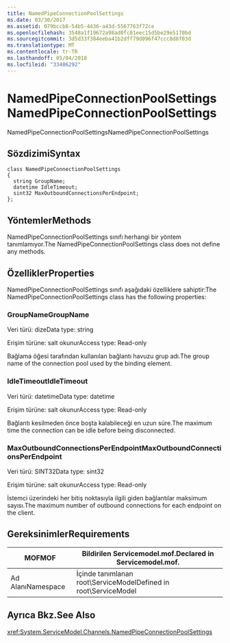 ```yaml
---
title: NamedPipeConnectionPoolSettings
ms.date: 03/30/2017
ms.assetid: 079bccb8-54b5-4436-a43d-5567763f72ce
ms.openlocfilehash: 3548a1f19672a98ad0fc81eec15d5be29e5170bd
ms.sourcegitcommit: 3d5d33f384eeba41b2dff79d096f47ccc8d8f03d
ms.translationtype: MT
ms.contentlocale: tr-TR
ms.lasthandoff: 05/04/2018
ms.locfileid: "33486292"
---
```

# <a name="namedpipeconnectionpoolsettings"></a><span data-ttu-id="669e9-102">NamedPipeConnectionPoolSettings</span><span class="sxs-lookup"><span data-stu-id="669e9-102">NamedPipeConnectionPoolSettings</span></span>
<span data-ttu-id="669e9-103">NamedPipeConnectionPoolSettings</span><span class="sxs-lookup"><span data-stu-id="669e9-103">NamedPipeConnectionPoolSettings</span></span>  
  
## <a name="syntax"></a><span data-ttu-id="669e9-104">Sözdizimi</span><span class="sxs-lookup"><span data-stu-id="669e9-104">Syntax</span></span>  
  
```  
class NamedPipeConnectionPoolSettings  
{  
  string GroupName;  
  datetime IdleTimeout;  
  sint32 MaxOutboundConnectionsPerEndpoint;  
};  
```  
  
## <a name="methods"></a><span data-ttu-id="669e9-105">Yöntemler</span><span class="sxs-lookup"><span data-stu-id="669e9-105">Methods</span></span>  
 <span data-ttu-id="669e9-106">NamedPipeConnectionPoolSettings sınıfı herhangi bir yöntem tanımlamıyor.</span><span class="sxs-lookup"><span data-stu-id="669e9-106">The NamedPipeConnectionPoolSettings class does not define any methods.</span></span>  
  
## <a name="properties"></a><span data-ttu-id="669e9-107">Özellikler</span><span class="sxs-lookup"><span data-stu-id="669e9-107">Properties</span></span>  
 <span data-ttu-id="669e9-108">NamedPipeConnectionPoolSettings sınıfı aşağıdaki özelliklere sahiptir:</span><span class="sxs-lookup"><span data-stu-id="669e9-108">The NamedPipeConnectionPoolSettings class has the following properties:</span></span>  
  
### <a name="groupname"></a><span data-ttu-id="669e9-109">GroupName</span><span class="sxs-lookup"><span data-stu-id="669e9-109">GroupName</span></span>  
 <span data-ttu-id="669e9-110">Veri türü: dize</span><span class="sxs-lookup"><span data-stu-id="669e9-110">Data type: string</span></span>  
  
 <span data-ttu-id="669e9-111">Erişim türüne: salt okunur</span><span class="sxs-lookup"><span data-stu-id="669e9-111">Access type: Read-only</span></span>  
  
 <span data-ttu-id="669e9-112">Bağlama öğesi tarafından kullanılan bağlantı havuzu grup adı.</span><span class="sxs-lookup"><span data-stu-id="669e9-112">The group name of the connection pool used by the binding element.</span></span>  
  
### <a name="idletimeout"></a><span data-ttu-id="669e9-113">IdleTimeout</span><span class="sxs-lookup"><span data-stu-id="669e9-113">IdleTimeout</span></span>  
 <span data-ttu-id="669e9-114">Veri türü: datetime</span><span class="sxs-lookup"><span data-stu-id="669e9-114">Data type: datetime</span></span>  
  
 <span data-ttu-id="669e9-115">Erişim türüne: salt okunur</span><span class="sxs-lookup"><span data-stu-id="669e9-115">Access type: Read-only</span></span>  
  
 <span data-ttu-id="669e9-116">Bağlantı kesilmeden önce boşta kalabileceği en uzun süre.</span><span class="sxs-lookup"><span data-stu-id="669e9-116">The maximum time the connection can be idle before being disconnected.</span></span>  
  
### <a name="maxoutboundconnectionsperendpoint"></a><span data-ttu-id="669e9-117">MaxOutboundConnectionsPerEndpoint</span><span class="sxs-lookup"><span data-stu-id="669e9-117">MaxOutboundConnectionsPerEndpoint</span></span>  
 <span data-ttu-id="669e9-118">Veri türü: SINT32</span><span class="sxs-lookup"><span data-stu-id="669e9-118">Data type: sint32</span></span>  
  
 <span data-ttu-id="669e9-119">Erişim türüne: salt okunur</span><span class="sxs-lookup"><span data-stu-id="669e9-119">Access type: Read-only</span></span>  
  
 <span data-ttu-id="669e9-120">İstemci üzerindeki her bitiş noktasıyla ilgili giden bağlantılar maksimum sayısı.</span><span class="sxs-lookup"><span data-stu-id="669e9-120">The maximum number of outbound connections for each endpoint on the client.</span></span>  
  
## <a name="requirements"></a><span data-ttu-id="669e9-121">Gereksinimler</span><span class="sxs-lookup"><span data-stu-id="669e9-121">Requirements</span></span>  
  
|<span data-ttu-id="669e9-122">MOF</span><span class="sxs-lookup"><span data-stu-id="669e9-122">MOF</span></span>|<span data-ttu-id="669e9-123">Bildirilen Servicemodel.mof.</span><span class="sxs-lookup"><span data-stu-id="669e9-123">Declared in Servicemodel.mof.</span></span>|  
|---------|-----------------------------------|  
|<span data-ttu-id="669e9-124">Ad Alanı</span><span class="sxs-lookup"><span data-stu-id="669e9-124">Namespace</span></span>|<span data-ttu-id="669e9-125">İçinde tanımlanan root\ServiceModel</span><span class="sxs-lookup"><span data-stu-id="669e9-125">Defined in root\ServiceModel</span></span>|  
  
## <a name="see-also"></a><span data-ttu-id="669e9-126">Ayrıca Bkz.</span><span class="sxs-lookup"><span data-stu-id="669e9-126">See Also</span></span>  
 <xref:System.ServiceModel.Channels.NamedPipeConnectionPoolSettings>
